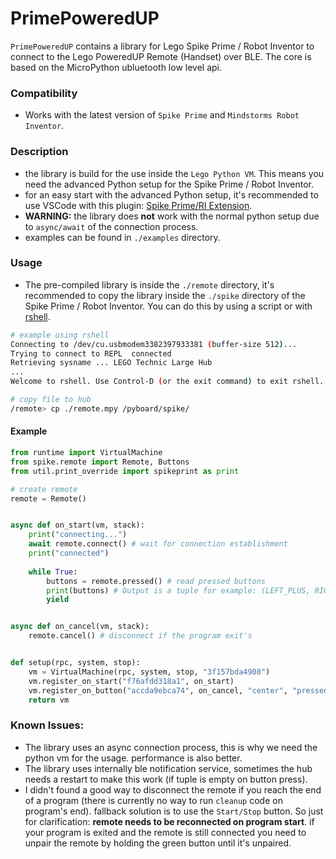 # PrimePoweredUP

`PrimePoweredUP` contains a library for Lego Spike Prime / Robot Inventor to connect to the Lego PoweredUP Remote (Handset) over BLE.
The core is based on the MicroPython ubluetooth low level api.

### Compatibility
- Works with the latest version of `Spike Prime` and `Mindstorms Robot Inventor`.

### Description
- the library is build for the use inside the `Lego Python VM`. This means you need the advanced Python setup for the Spike Prime / Robot Inventor.
- for an easy start with the advanced Python setup, it's recommended to use VSCode with this plugin: [Spike Prime/RI Extension](https://marketplace.visualstudio.com/items?itemName=PeterStaev.lego-spikeprime-mindstorms-vscode).
- **WARNING:** the library does **not** work with the normal python setup due to `async/await` of the connection process.
- examples can be found in `./examples` directory.

### Usage
- The pre-compiled library is inside the `./remote` directory, it's recommended to copy the library inside the `./spike` directory
of the Spike Prime / Robot Inventor. You can do this by using a script or with [rshell](https://github.com/dhylands/rshell).

```bash
# example using rshell
Connecting to /dev/cu.usbmodem3382397933381 (buffer-size 512)...
Trying to connect to REPL  connected
Retrieving sysname ... LEGO Technic Large Hub
...
Welcome to rshell. Use Control-D (or the exit command) to exit rshell.

# copy file to hub
/remote> cp ./remote.mpy /pyboard/spike/
```
#### Example
```python
from runtime import VirtualMachine
from spike.remote import Remote, Buttons
from util.print_override import spikeprint as print

# create remote
remote = Remote()


async def on_start(vm, stack):
    print("connecting...")
    await remote.connect() # wait for connection establishment
    print("connected")
    
    while True:
        buttons = remote.pressed() # read pressed buttons
        print(buttons) # Output is a tuple for example: (LEFT_PLUS, RIGHT_PLUS, CENTER)
        yield


async def on_cancel(vm, stack):
    remote.cancel() # disconnect if the program exit's 


def setup(rpc, system, stop):
    vm = VirtualMachine(rpc, system, stop, "3f157bda4908")
    vm.register_on_start("f76afdd318a1", on_start)
    vm.register_on_button("accda9ebca74", on_cancel, "center", "pressed")
    return vm
```

### Known Issues:
- The library uses an async connection process, this is why we need the python vm for the usage. performance is also better.
- The library uses internally ble notification service, sometimes the hub needs a restart to make this work (if tuple is empty on button press).
- I didn't found a good way to disconnect the remote if you reach the end of a program (there is currently no way to run `cleanup` code on program's end). fallback solution is to use the `Start/Stop` button.
So just for clarification: **remote needs to be reconnected on program start**. if your program is exited and the remote is still connected
you need to unpair the remote by holding the green button until it's unpaired.